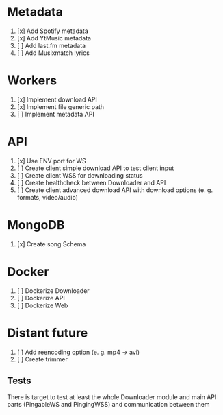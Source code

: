 # Metadata

1. [x] Add Spotify metadata
2. [x] Add YtMusic metadata
3. [ ] Add last.fm metadata
4. [ ] Add Musixmatch lyrics

# Workers

1. [x] Implement download API
2. [x] Implement file generic path
3. [ ] Implement metadata API

# API

1. [x] Use ENV port for WS
2. [ ] Create client simple download API to test client input
3. [ ] Create client WSS for downloading status
4. [ ] Create healthcheck between Downloader and API
5. [ ] Create client advanced download API with download options (e. g. formats, video/audio)

# MongoDB

1. [x] Create song Schema

# Docker

1. [ ] Dockerize Downloader
2. [ ] Dockerize API
3. [ ] Dockerize Web

# Distant future

1. [ ] Add reencoding option (e. g. mp4 -> avi)
2. [ ] Create trimmer

## Tests

There is target to test at least the whole Downloader module and main API parts (PingableWS and PingingWSS) and communication between them
